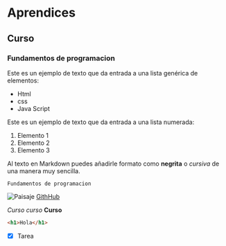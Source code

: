 # Aprendices
## Curso
### Fundamentos de programacion

Este es un ejemplo de texto que da entrada a una lista genérica de elementos:

- Html
- css
- Java Script

Este es un ejemplo de texto que da entrada a una lista numerada:

1. Elemento 1
2. Elemento 2
3. Elemento 3

Al texto en Markdown puedes añadirle formato como **negrita** o *cursiva* de una manera muy sencilla. 
~~~
Fundamentos de programacion
~~~
![Paisaje](https://pixabay.com/get/gaa47e1dfe7160211f5ab670e73850ea538b7a0771c8aeba3e667dbc0f8da44d36b3d740b5fae81885641b931b035d56730a402b19652f12cb5a0bddff0a3fbe4567f1eacec0f9256c2df244848fa1738_1280.jpg)
[GithHub](https://github.com/)

*Curso*
_curso_
**Curso**
```HTML 
<h1>Hola</h1> 
```

- [x] Tarea
